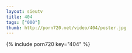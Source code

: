 ```yaml
--- 
layout: sieutv
title: 404
tags: ["000"]
thumb: http://porn720.net/video/404/poster.jpg
---
```

{% include porn720 key="404" %} 
